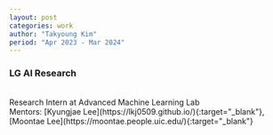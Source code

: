 ```yaml
---
layout: post
categories: work
author: "Takyoung Kim"
period: "Apr 2023 - Mar 2024"
---
```


<h3>LG AI Research</h3> <br>
Research Intern at Advanced Machine Learning Lab <br>
Mentors: [Kyungjae Lee](https://lkj0509.github.io/){:target="_blank"}, [Moontae Lee](https://moontae.people.uic.edu/){:target="_blank"}